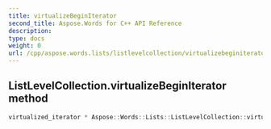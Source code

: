 ```yaml
---
title: virtualizeBeginIterator
second_title: Aspose.Words for C++ API Reference
description: 
type: docs
weight: 0
url: /cpp/aspose.words.lists/listlevelcollection/virtualizebeginiterator/
---
```

## ListLevelCollection.virtualizeBeginIterator method




```cpp
virtualized_iterator * Aspose::Words::Lists::ListLevelCollection::virtualizeBeginIterator() override
```

